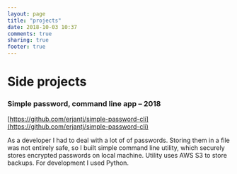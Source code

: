 ```yaml
---
layout: page
title: "projects"
date: 2018-10-03 10:37
comments: true
sharing: true
footer: true
---
```

# Side projects

### Simple password, command line app – 2018
[https://github.com/erjantj/simple-password-cli](https://github.com/erjantj/simple-password-cli)

As a developer I had to deal with a lot of of passwords. Storing them in a file was not entirely safe, so I built simple command line utility, which securely stores encrypted passwords on local machine. Utility uses AWS S3 to store backups. For development I used Python.
